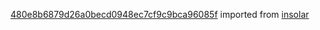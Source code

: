 [480e8b6879d26a0becd0948ec7cf9c9bca96085f](https://github.com/insolar/insolar/commit/480e8b6879d26a0becd0948ec7cf9c9bca96085f) imported from [insolar](https://github.com/insolar/insolar)
